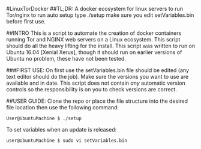 #LinuxTorDocker
##TL;DR:
A docker ecosystem for linux servers to run Tor/nginx
to run auto setup type ./setup
make sure you edit setVariables.bin before first use.

##INTRO 
This is a script to automate the creation of docker containers running Tor and NGINX web servers on a Linux ecosystem. This script should do all the heavy lifting for the install. This script was written to run on Ubuntu 16.04 [Xenial Xerus], though it should run on earlier versions of Ubuntu no problem, these have not been tested.

###FIRST USE:
On first use the setVariables.bin file should be edited (any text editor should do the job).
Make sure the versions you want to use are available and in date. This script does not contain *any* automatic version controls so the responsibility is on you to check versions are correct.

##USER GUIDE:
Clone the repo or place the file structure into the desired file location then use the following command:

```
User@UbuntuMachine $ ./setup
```
To set variables when an update is released:

```
user@UbuntuMachine $ sudo vi setVariables.bin
```

